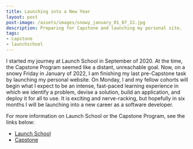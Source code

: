 ```yaml
---
title: Launching into a New Year
layout: post
post-image: /assets/images/snowy_january_01_07_22.jpg
description: Preparing for Capstone and launching my personal site.
tags:
- capstone
- launchschool
---
```


I started my journey at Launch School in September of 2020. At the time, the Capstone Program seemed like a distant, unreachable goal. Now, on a snowy Friday in January of 2022, I am finishing my last pre-Capstone task by launching my personal website. On Monday, I and my fellow cohorts will begin what I expect to be an intense, fast-paced learning experience in which we identify a problem, devise a solution, build an application, and deploy it for all to use. It is exciting and nerve-racking, but hopefully in six months I will be launching into a new career as a software developer. 

For more information on Launch School or the Capstone Program, see the links below: 
* [Launch School](https://launchschool.com/)
* [Capstone](https://launchschool.com/capstone)
